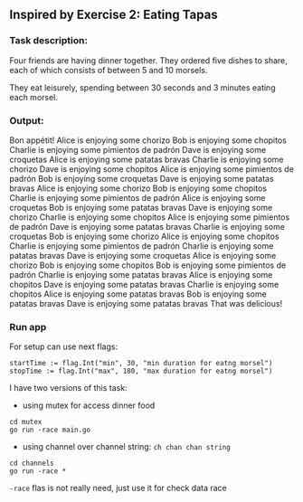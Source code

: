 ##  Inspired by Exercise 2: Eating Tapas

### Task description:

Four friends are having dinner together. They ordered five dishes to share, each of which consists of between 5 and 10 morsels.

They eat leisurely, spending between 30 seconds and 3 minutes eating each morsel.

### Output:

Bon appétit!
Alice is enjoying some chorizo
Bob is enjoying some chopitos
Charlie is enjoying some pimientos de padrón
Dave is enjoying some croquetas
Alice is enjoying some patatas bravas
Charlie is enjoying some chorizo
Dave is enjoying some chopitos
Alice is enjoying some pimientos de padrón
Bob is enjoying some croquetas
Dave is enjoying some patatas bravas
Alice is enjoying some chorizo
Bob is enjoying some chopitos
Charlie is enjoying some pimientos de padrón
Alice is enjoying some croquetas
Bob is enjoying some patatas bravas
Dave is enjoying some chorizo
Charlie is enjoying some chopitos
Alice is enjoying some pimientos de padrón
Dave is enjoying some patatas bravas
Charlie is enjoying some croquetas
Bob is enjoying some chorizo
Alice is enjoying some chopitos
Charlie is enjoying some pimientos de padrón
Charlie is enjoying some patatas bravas
Dave is enjoying some croquetas
Alice is enjoying some chorizo
Bob is enjoying some chopitos
Bob is enjoying some pimientos de padrón
Charlie is enjoying some patatas bravas
Alice is enjoying some chopitos
Dave is enjoying some patatas bravas
Charlie is enjoying some chopitos
Alice is enjoying some patatas bravas
Bob is enjoying some patatas bravas
Dave is enjoying some patatas bravas
That was delicious!

### Run app

For setup can use next flags:

```
startTime := flag.Int("min", 30, "min duration for eatng morsel")
stopTime := flag.Int("max", 180, "max duration for eatng morsel")
```

I have two versions of this task:

* using mutex for access dinner food
```
cd mutex
go run -race main.go

```

* using channel over channel string: `ch chan chan string` 

```
cd channels
go run -race *

```

`-race` flas is not really need, just use it for check data race
